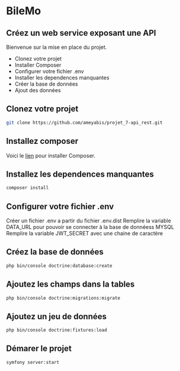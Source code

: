 # BileMo
## Créez un web service exposant une API

Bienvenue sur la mise en place du projet.
- Clonez votre projet
- Installer Composer
- Configurer votre fichier .env
- Installer les dependences manquantes
- Créer la base de données
- Ajout des données

## Clonez votre projet
```sh
git clone https://github.com/ameyabis/projet_7-api_rest.git
```

## Installez composer
Voici le [lien](https://getcomposer.org/doc/00-intro.md) pour installer Composer.

## Installez les dependences manquantes
```sh
composer install
```

## Configurer votre fichier .env
Créer un fichier .env a partir du fichier .env.dist
Remplire la variable DATA_URL pour pouvoir se connecter à la base de donnéess MYSQL
Remplire la variable JWT_SECRET avec une chaine de caractère

## Créez la base de données
```sh
php bin/console doctrine:database:create
```

## Ajoutez les champs dans la tables
```sh
php bin/console doctrine:migrations:migrate
```

## Ajoutez un jeu de données
```sh
php bin/console doctrine:fixtures:load
```

## Démarer le projet
```sh
symfony server:start
```
